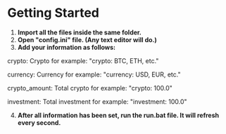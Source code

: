 # Getting Started
1. **Import all the files inside the same folder.**
2. **Open "config.ini" file. (Any text editor will do.)**
3. **Add your information as follows:**

crypto: Crypto for example: "crypto: BTC, ETH, etc."

currency: Currency for example: "currency: USD, EUR, etc."

crypto_amount: Total crypto for example: "crypto: 100.0"

investment: Total investment for example: "investment: 100.0"

4. **After all information has been set, run the run.bat file. It will refresh every second.**
